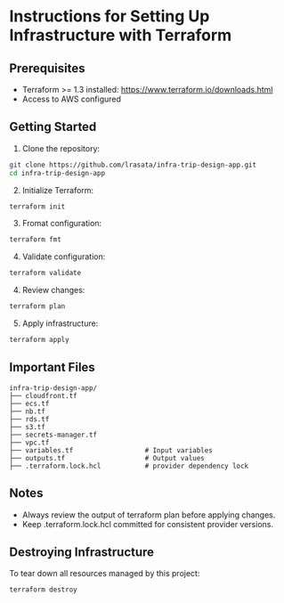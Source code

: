 # Instructions for Setting Up Infrastructure with Terraform

## Prerequisites

- Terraform >= 1.3 installed: https://www.terraform.io/downloads.html
- Access to AWS configured

## Getting Started

1. Clone the repository:

```bash
git clone https://github.com/lrasata/infra-trip-design-app.git
cd infra-trip-design-app
```

2. Initialize Terraform:

````bash
terraform init
````

3. Fromat configuration:

````bash
terraform fmt
````

4. Validate configuration:

````bash
terraform validate
````

4. Review changes:

````bash
terraform plan
````

5. Apply infrastructure:

````bash
terraform apply
````

## Important Files

````text
infra-trip-design-app/
├── cloudfront.tf                   
├── ecs.tf                    
├── nb.tf                 
├── rds.tf                  
├── s3.tf    
├── secrets-manager.tf     
├── vpc.tf                   
├── variables.tf                  # Input variables
├── outputs.tf                    # Output values
├── .terraform.lock.hcl           # provider dependency lock
````

## Notes

- Always review the output of terraform plan before applying changes.
- Keep .terraform.lock.hcl committed for consistent provider versions.

## Destroying Infrastructure

To tear down all resources managed by this project:

````bash
terraform destroy
````